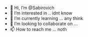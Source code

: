 - 👋 Hi, I’m @Sabirovich
- 👀 I’m interested in ..  idnt know
- 🌱 I’m currently learning ... any think
- 💞️ I’m looking to collaborate on ...
- 📫 How to reach me ... noth

<!---
Sabirovich/Sabirovich is a ✨ special ✨ repository because its `README.md` (this file) appears on your GitHub profile.
You can click the Preview link to take a look at your changes.
--->
